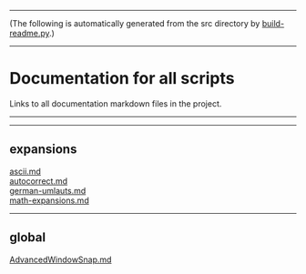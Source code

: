 
----
(The following is automatically generated from the src directory by 
[build-readme.py](./build-readme.py).)  

----
# Documentation for all scripts

Links to all documentation markdown files in the project.

---


---
## expansions
[ascii.md](src/expansions/ascii.md)  
[autocorrect.md](src/expansions/autocorrect.md)  
[german-umlauts.md](src/expansions/german-umlauts.md)  
[math-expansions.md](src/expansions/math-expansions.md)  

---
## global
[AdvancedWindowSnap.md](src/global/AdvancedWindowSnap.md)  

